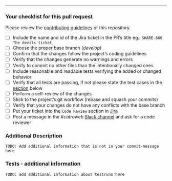 ---
### Your checklist for this pull request
Please review the [contributing guidelines](https://github.com/Catrobat/Catroweb-Symfony/blob/develop/.github/contributing.md) of this repository.

- [ ] Include the name and id of the Jira ticket in the PR’s title eg.: `SHARE-666 The devils ticket`
- [ ] Choose the proper base branch (*develop*)
- [ ] Confirm that the changes follow the project’s coding guidelines
- [ ] Verify that the changes generate no warnings and errors 
- [ ] Verify to commit no other files than the intentionally changed ones
- [ ] Include reasonable and readable tests verifying the added or changed behavior
- [ ] Verify that all tests are passing, if not please state the test cases in the [section](#Tests) below
- [ ] Perform a self-review of the changes
- [ ] Stick to the project’s git workflow (rebase and squash your commits)
- [ ] Verify that your changes do not have any conflicts with the base branch
- [ ] Put your ticket into the `Code Review` section in [Jira](https://jira.catrob.at/)
- [ ] Post a message in the *#catroweb* [Slack channel](https://catrobat.slack.com) and ask for a code reviewer

### Additional Description
`TODO: Add additional information that is not in your commit-message here`

### Tests - additional information
`TODO: add additional information about testruns here`